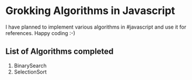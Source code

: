 # Grokking Algorithms in Javascript

I have planned to implement various algorithms in #javascript and use it for references. Happy coding :-) 

## List of Algorithms completed
1. BinarySearch
2. SelectionSort